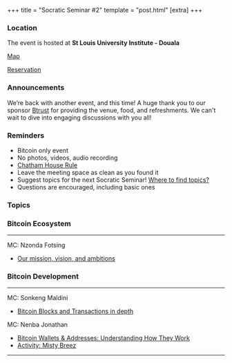 +++
title = "Socratic Seminar #2"
template = "post.html"
[extra]
+++

### Location

The event is hosted at **St Louis University Institute - Douala**

[Map](https://maps.app.goo.gl/cvSJw6DpbU6m4pfH6?g_st=iwb)  

[Reservation](https://lu.ma/t7wt8mfp)  

### Announcements

We’re back with another event, and this time! A huge thank you to our sponsor [Btrust](https://www.btrust.tech/) for providing the venue, food, and refreshments. We can't wait to dive into engaging discussions with you all!

### Reminders

   - Bitcoin only event
   - No photos, videos, audio recording
   - [Chatham House Rule](https://www.chathamhouse.org/about-us/chatham-house-rule)
   - Leave the meeting space as clean as you found it
   - Suggest topics for the next Socratic Seminar! [Where to find topics?](/about/find-topics)
   - Questions are encouraged, including basic ones

### Topics

### Bitcoin Ecosystem

---

MC: Nzonda Fotsing

- [Our mission, vision, and ambitions](https://x.com/BitcoinSophist)

### Bitcoin Development

---

MC: Sonkeng Maldini

- [Bitcoin Blocks and Transactions in depth ](https://sdmg15.com/)

MC: Nenba Jonathan

- [Bitcoin Wallets & Addresses: Understanding How They Work](https://bitcoin.org/en/how-it-works)
- [Activity: Misty Breez ](https://github.com/breez/misty-breez)

---
